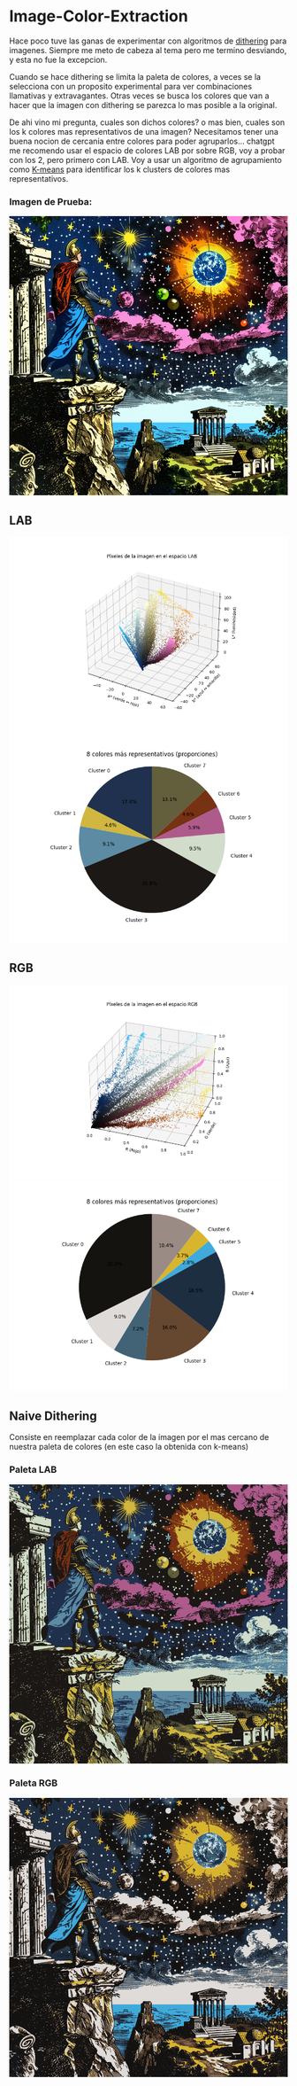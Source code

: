 # Image-Color-Extraction

Hace poco tuve las ganas de experimentar con algoritmos de [dithering](http://alex-charlton.com/posts/Dithering_on_the_GPU/) para imagenes. Siempre me meto de cabeza al tema pero me termino desviando, y esta no fue la excepcion.

Cuando se hace dithering se limita la paleta de colores, a veces se la selecciona con un proposito experimental para ver combinaciones llamativas y extravagantes. Otras veces se busca los colores que van a hacer que la imagen con dithering se parezca lo mas posible a la original.

De ahi vino mi pregunta, cuales son dichos colores? o mas bien, cuales son los k colores mas representativos de una imagen? Necesitamos tener una buena nocion de cercania entre colores para poder agruparlos... chatgpt me recomendo usar el espacio de colores LAB por sobre RGB, voy a probar con los 2, pero primero con LAB. Voy a usar un algoritmo de agrupamiento como [K-means](https://www.youtube.com/watch?v=4b5d3muPQmA&t=182s&ab_channel=StatQuestwithJoshStarmer) para identificar los k clusters de colores mas representativos.

### Imagen de Prueba:
![Imagen de prueba](test.png "")  

## LAB

![Imagen de prueba](colors_lab.png "")
![Imagen de prueba](clusters_lab.png "")


## RGB

![Imagen de prueba](colors_rgb.png "")
![Imagen de prueba](clusters_rgb.png "")

## Naive Dithering

Consiste en reemplazar cada color de la imagen por el mas cercano de nuestra paleta de colores (en este caso la obtenida con k-means)

### Paleta LAB
![Imagen de prueba](naive_dither_lab.png "")


### Paleta RGB
![Imagen de prueba](naive_dither_rgb.png "")


